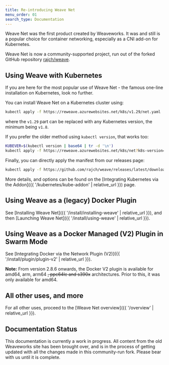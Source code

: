 ```yaml
---
title: Re-introducing Weave Net
menu_order: 01
search_type: Documentation
---
```

Weave Net was the first product created by Weaveworks. It was and still is a popular choice for container networking, especially as a CNI add-on for Kubernetes.

Weave Net is now a community-supported project, run out of the forked GitHub repository [rajch/weave](https://github.com/rajch/weave).

## Using Weave with Kubernetes

If you are here for the most popular use of Weave Net - the famous one-line installation on Kubernetes, look no further. 

You can install Weave Net on a Kubernetes cluster using:

```bash
kubectl apply -f https://reweave.azurewebsites.net/k8s/v1.29/net.yaml
```
where the `v1.29` part can be replaced with any Kubernetes version, the minimum being `v1.8`.

If you prefer the older method using `kubectl version`, that works too:

```bash
KUBEVER=$(kubectl version | base64 | tr -d '\n')
kubectl apply -f https://reweave.azurewebsites.net/k8s/net?k8s-version=$KUBEVER
```

Finally, you can directly apply the manifest from our releases page:

```bash
kubectl apply -f https://github.com/rajch/weave/releases/latest/download/weave-daemonset-k8s-1.11.yaml
```

More details, and options can be found on the [Integrating Kubernetes via the Addon]({{ '/kubernetes/kube-addon' | relative_url }}) page.

## Using Weave as a (legacy) Docker Plugin

See [Installing Weave Net]({{ '/install/installing-weave' | relative_url }}), and then [Launching Weave Net]({{ '/install/using-weave' | relative_url }}).

## Using Weave as a Docker Managed (V2) Plugin in Swarm Mode

See [Integrating Docker via the Network Plugin (V2)]({{ '/install/plugin/plugin-v2' | relative_url }}).

**Note:** From version 2.8.6 onwards, the Docker V2 plugin is available for amd64, arm, arm64 ~~, ppc64le and s390x~~ architectures. Prior to this, it was only available for amd64.

## All other uses, and more

For all other uses, proceed to the [Weave Net overview]({{ '/overview' | relative_url }}).

## Documentation Status

This documentation is currently a work in progress. All content from the old Weaveworks site has been brought over, and is in the process of getting updated with all the changes made in this community-run fork. Please bear with us until it is complete.
